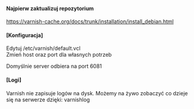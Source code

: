 #### Najpierw zaktualizuj repozytorium
https://varnish-cache.org/docs/trunk/installation/install_debian.html

#### [Konfiguracja]

Edytuj /etc/varnish/default.vcl  
Zmień host oraz port dla własnych potrzeb

Domyślnie server odbiera na port 6081

#### [Logi]

Varnish nie zapisuje logów na dysk. Możemy na żywo zobaczyć co dzieje się na serwerze dzięki: varnishlog

